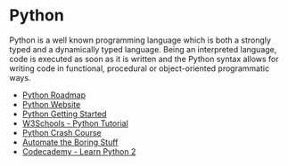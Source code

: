 <DedicatedRoadmap
  href='/python'
  title='Python Roadmap'
  description='Click to check the detailed Python Roadmap.'
/>

# Python

Python is a well known programming language which is both a strongly typed and a dynamically typed language. Being an interpreted language, code is executed as soon as it is written and the Python syntax allows for writing code in functional, procedural or object-oriented programmatic ways.

- [Python Roadmap](/python)
- [Python Website](https://www.python.org/)
- [Python Getting Started](https://www.python.org/about/gettingstarted/)
- [W3Schools - Python Tutorial ](https://www.w3schools.com/python/)
- [Python Crash Course](https://ehmatthes.github.io/pcc/)
- [Automate the Boring Stuff](https://automatetheboringstuff.com/)
- [Codecademy - Learn Python 2](https://www.codecademy.com/learn/learn-python)

